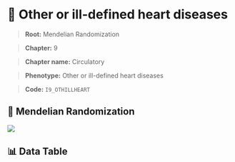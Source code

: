 # 🧪 Other or ill-defined heart diseases

> **Root:** Mendelian Randomization

> **Chapter:** 9  

> **Chapter name:** Circulatory

> **Phenotype:** Other or ill-defined heart diseases  

> **Code:** `I9_OTHILLHEART`

## 🧬 Mendelian Randomization  

<img src="/MR/Figures/Forward/I9_OTHILLHEART.png"/>

## 📊 Data Table

<CsvTableMRF src="/public/MR/Data/Forward/I9_OTHILLHEART.csv"/>
